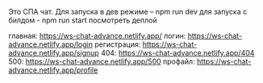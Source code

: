 Это СПА чат.
Для запуска в дев режиме – npm run dev
для запуска с билдом - npm run start
посмотреть деплой

главная: https://ws-chat-advance.netlify.app/
логин: https://ws-chat-advance.netlify.app/login
регистрация: https://ws-chat-advance.netlify.app/signup
404: https://ws-chat-advance.netlify.app/404
500: https://ws-chat-advance.netlify.app/500
профайл: https://ws-chat-advance.netlify.app/profile
